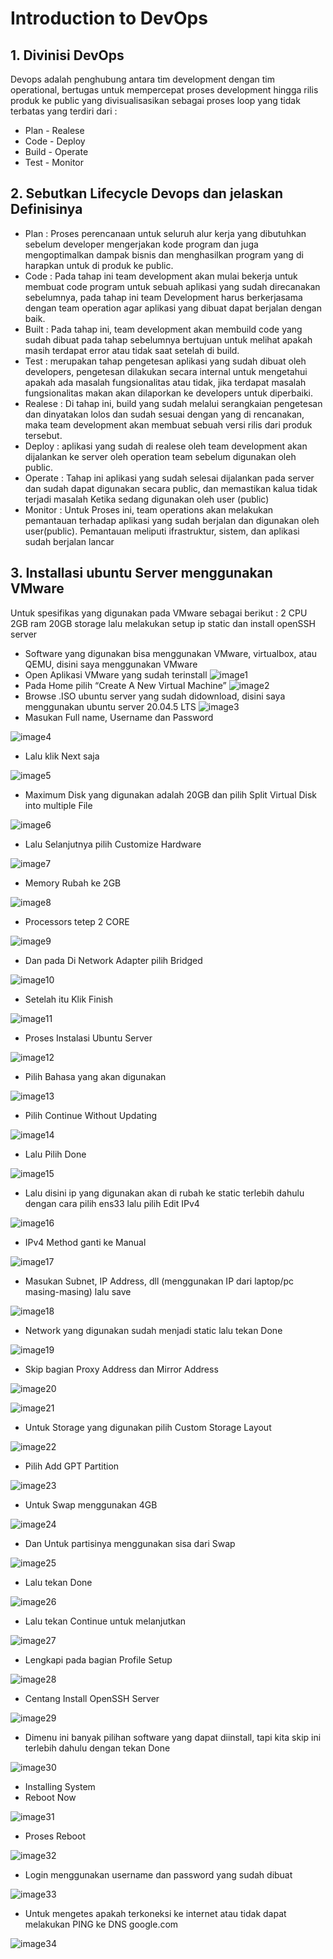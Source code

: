 # Introduction to DevOps
## 1.	Divinisi DevOps
Devops adalah penghubung antara tim development dengan tim operational, bertugas untuk mempercepat proses development hingga rilis produk ke public yang divisualisasikan sebagai proses loop yang tidak terbatas yang terdiri dari :
-	Plan	-  Realese
-	Code	-  Deploy
-	Build	-  Operate
-	Test	- Monitor

## 2.	Sebutkan Lifecycle Devops dan jelaskan Definisinya

-	Plan : Proses perencanaan untuk seluruh alur kerja yang dibutuhkan sebelum developer mengerjakan kode program dan juga mengoptimalkan dampak bisnis dan menghasilkan program yang di harapkan untuk di produk ke public.
-	Code : Pada tahap ini team development akan mulai bekerja untuk membuat code program untuk sebuah aplikasi yang sudah direcanakan sebelumnya, pada tahap ini team Development harus berkerjasama dengan team operation agar aplikasi yang dibuat dapat berjalan dengan baik.
-	Built : Pada tahap ini, team development akan membuild code yang sudah dibuat pada tahap sebelumnya bertujuan untuk melihat apakah masih terdapat error atau tidak saat setelah di build.
-	Test : merupakan tahap pengetesan aplikasi yang sudah dibuat oleh developers, pengetesan dilakukan secara internal untuk mengetahui apakah ada masalah fungsionalitas atau tidak, jika terdapat masalah fungsionalitas makan akan dilaporkan ke developers untuk  diperbaiki.
-	Realese : Di tahap ini, build yang sudah melalui serangkaian pengetesan dan dinyatakan lolos dan sudah sesuai dengan yang di rencanakan, maka team development akan membuat sebuah versi rilis dari produk tersebut.
-	Deploy : aplikasi yang sudah di realese oleh team development akan dijalankan ke server oleh operation team sebelum digunakan oleh public.
-	Operate : Tahap ini aplikasi yang sudah selesai dijalankan pada server dan sudah dapat digunakan secara public, dan memastikan kalua tidak terjadi masalah Ketika sedang digunakan oleh user (public)
-	Monitor : Untuk Proses ini, team operations akan melakukan pemantauan terhadap aplikasi yang sudah berjalan dan digunakan oleh user(public). Pemantauan meliputi ifrastruktur, sistem, dan aplikasi sudah berjalan lancar 





## 3.	Installasi ubuntu Server menggunakan VMware

Untuk spesifikas yang digunakan pada VMware sebagai berikut : 2 CPU 2GB ram 20GB storage lalu melakukan setup ip static dan install openSSH server

-	Software yang digunakan bisa menggunakan VMware, virtualbox, atau QEMU, disini saya menggunakan VMware
-	Open Aplikasi VMware yang sudah terinstall
![image1](https://user-images.githubusercontent.com/68781074/212050165-80ff9ae5-d01d-45cd-a47f-87c32826a338.png)
-	Pada Home pilih “Create A New Virtual Machine”
![image2](https://user-images.githubusercontent.com/68781074/212050207-52549039-cd98-47c1-85c2-d0b159477339.png)
-	Browse .ISO ubuntu server yang sudah didownload, disini saya menggunakan ubuntu server 20.04.5 LTS
![image3](https://user-images.githubusercontent.com/68781074/212050290-ccc86f3a-5a1e-4874-9811-f05d84ecce0a.png)
-	Masukan Full name, Username dan Password

![image4](https://user-images.githubusercontent.com/68781074/212050357-fed8b64a-5344-4108-bf08-7416b1eaf669.png)
-	Lalu klik Next saja

![image5](https://user-images.githubusercontent.com/68781074/212050396-0f98c1e7-f8ce-4bd7-b9ec-1945f7ef456e.png)
-	Maximum Disk yang digunakan adalah 20GB dan pilih Split Virtual Disk into multiple File

![image6](https://user-images.githubusercontent.com/68781074/212051104-52fc3442-baba-4e43-8360-690e644b6630.png)
-	Lalu Selanjutnya pilih Customize Hardware

![image7](https://user-images.githubusercontent.com/68781074/212051134-904213d7-6fb3-492a-a943-7460da4d64e9.png)
-	Memory Rubah ke 2GB

![image8](https://user-images.githubusercontent.com/68781074/212051338-95c0f6d6-4c88-41bb-918c-014f3665d2d7.png)
-	Processors tetep 2 CORE

![image9](https://user-images.githubusercontent.com/68781074/212051371-1a64d6fe-f39b-42b3-bbf3-1e236d05ee86.png)
-	Dan pada Di Network Adapter pilih Bridged

![image10](https://user-images.githubusercontent.com/68781074/212051427-891ac5e7-5db7-4af1-b220-2ac744bb89ec.png)
-	Setelah itu Klik Finish

![image11](https://user-images.githubusercontent.com/68781074/212051463-dbb32574-9f13-45f3-9add-77e681980fc7.png)
-	Proses Instalasi Ubuntu Server

![image12](https://user-images.githubusercontent.com/68781074/212051546-94b91210-187d-4f90-aeb3-a58ec6b9f8a8.png)
-	Pilih Bahasa yang akan digunakan

![image13](https://user-images.githubusercontent.com/68781074/212051564-c9cd5d9f-0adc-45d2-b470-b7cb9b6a7bd2.png)
-	Pilih Continue Without Updating

![image14](https://user-images.githubusercontent.com/68781074/212051599-cd0334f2-5575-4171-977e-a85a64491dea.png)
-	Lalu Pilih Done

![image15](https://user-images.githubusercontent.com/68781074/212051695-c426aabd-65f4-4357-9e07-1c4a8f1ccfc7.png)
-	Lalu disini ip yang digunakan akan di rubah ke static terlebih dahulu dengan cara pilih ens33 lalu pilih Edit IPv4

![image16](https://user-images.githubusercontent.com/68781074/212051717-b44a0b10-7f46-4fdf-9424-888015fd87fa.png)
-	IPv4 Method ganti ke Manual

![image17](https://user-images.githubusercontent.com/68781074/212051750-2322b519-4347-412a-843d-1b7f7c7b4e91.png)
-	Masukan Subnet, IP Address, dll (menggunakan IP dari laptop/pc masing-masing) lalu save

![image18](https://user-images.githubusercontent.com/68781074/212051774-e66c3bb0-0fb9-4502-b2bd-04714155ffae.png)
-	Network yang digunakan sudah menjadi static lalu tekan Done

![image19](https://user-images.githubusercontent.com/68781074/212051792-6b412e3e-1631-40df-9a66-90b56ad6ad91.png)
-	Skip bagian Proxy Address dan Mirror Address

![image20](https://user-images.githubusercontent.com/68781074/212051812-8442de19-5353-43ef-b25b-2bc4c7d95089.png)

![image21](https://user-images.githubusercontent.com/68781074/212051845-5390115a-7beb-4d28-a187-7fe9aa523579.png)
-	Untuk Storage yang digunakan pilih Custom Storage Layout

![image22](https://user-images.githubusercontent.com/68781074/212051880-eb43631d-9ab1-4470-81b2-dfb890d3ecca.png)
-	Pilih Add GPT Partition

![image23](https://user-images.githubusercontent.com/68781074/212051909-37a3583b-c035-49c8-ba4c-2bdcf3db9612.png)
-	Untuk Swap menggunakan 4GB

 ![image24](https://user-images.githubusercontent.com/68781074/212051940-44cf7270-99d2-4efd-a85c-79d7c635ebd7.png)
-	Dan Untuk partisinya menggunakan sisa dari Swap

![image25](https://user-images.githubusercontent.com/68781074/212051967-cb4e4cd4-7d01-4fe5-a43d-c415a20e2e3e.png)
-	Lalu tekan Done

![image26](https://user-images.githubusercontent.com/68781074/212051985-965f3627-e42f-457b-a4ff-9bdebbe7c6bd.png)
-	Lalu tekan Continue untuk melanjutkan

![image27](https://user-images.githubusercontent.com/68781074/212052046-c2a0e911-aaab-4b74-85b3-505709b9ccf6.png)
-	Lengkapi pada bagian Profile Setup

![image28](https://user-images.githubusercontent.com/68781074/212052073-32350a54-cfa5-4cbc-9a6a-59e7d55e4169.png)
-	Centang Install OpenSSH Server

![image29](https://user-images.githubusercontent.com/68781074/212052096-852f3fe0-c328-4de7-b709-516ef78dd338.png)
-	Dimenu ini banyak pilihan software yang dapat diinstall, tapi kita skip ini terlebih dahulu dengan tekan Done

![image30](https://user-images.githubusercontent.com/68781074/212052116-5829455d-fc00-4b39-97ce-b40b58a06e25.png)
-	Installing System
-	Reboot Now

![image31](https://user-images.githubusercontent.com/68781074/212052127-7cd4966a-10f1-4fca-a104-eb72ad0ea3e0.png)
-	Proses Reboot

![image32](https://user-images.githubusercontent.com/68781074/212052142-5c425bbe-7adc-4c66-9f49-7c736b3d2c62.png)
-	Login menggunakan username dan password yang sudah dibuat

![image33](https://user-images.githubusercontent.com/68781074/212052157-95383759-6dcd-4a9f-b4d6-bf0480356bf9.png)
-	Untuk mengetes apakah terkoneksi ke internet atau tidak dapat melakukan PING ke DNS google.com

![image34](https://user-images.githubusercontent.com/68781074/212052175-62625cab-2d7a-4966-b398-99ee1fb09895.png)
